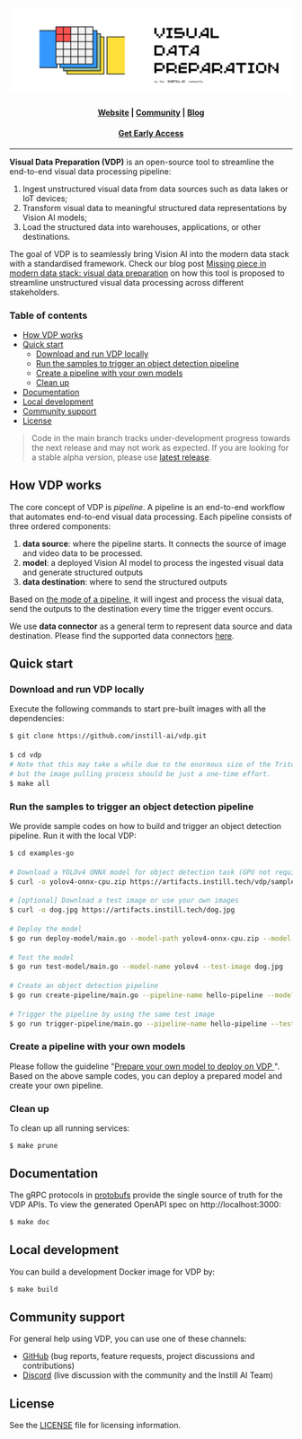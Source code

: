 <h1 align="center">
  <img src="https://raw.githubusercontent.com/instill-ai/.github/main/img/vdp.png" alt="Instill AI - Visual Data Preparation Made for All" />
</h1>

<h4 align="center">
    <a href="https://www.instill.tech/?utm_source=github&utm_medium=banner&utm_campaign=vdp_readme">Website</a> |
    <a href="https://discord.gg/sevxWsqpGh">Community</a> |
    <a href="https://blog.instill.tech/?utm_source=github&utm_medium=banner&utm_campaign=vdp_readme">Blog</a>
</h4>

<h4 align="center">
    <p>
        <a href="https://www.instill.tech/get-access/?utm_source=github&utm_medium=banner&utm_campaign=vdp_readme"><strong>Get Early Access</strong></a>
    <p>
</h4>

---

**Visual Data Preparation (VDP)** is an open-source tool to streamline the end-to-end visual data processing pipeline:

1. Ingest unstructured visual data from data sources such as data lakes or IoT devices;
2. Transform visual data to meaningful structured data representations by Vision AI models;
3. Load the structured data into warehouses, applications, or other destinations.

The goal of VDP is to seamlessly bring Vision AI into the modern data stack with a standardised framework. Check our blog post [Missing piece in modern data stack: visual data preparation](https://blog.instill.tech/visual-data-preparation/?utm_source=github&utm_medium=banner&utm_campaign=vdp_readme) on how this tool is proposed to streamline unstructured visual data processing across different stakeholders.

### Table of contents <!-- omit in toc -->
- [How VDP works](#how-vdp-works)
- [Quick start](#quick-start)
  - [Download and run VDP locally](#download-and-run-vdp-locally)
  - [Run the samples to trigger an object detection pipeline](#run-the-samples-to-trigger-an-object-detection-pipeline)
  - [Create a pipeline with your own models](#create-a-pipeline-with-your-own-models)
  - [Clean up](#clean-up)
- [Documentation](#documentation)
- [Local development](#local-development)
- [Community support](#community-support)
- [License](#license)

> Code in the main branch tracks under-development progress towards the next release and may not work as expected. If you are looking for a stable alpha version, please use [latest release](https://github.com/instill-ai/vdp/releases).

## How VDP works

The core concept of VDP is _pipeline_. A pipeline is an end-to-end workflow that automates end-to-end visual data processing. Each pipeline consists of three ordered components:
1. **data source**: where the pipeline starts. It connects the source of image and video data to be processed.
2. **model**: a deployed Vision AI model to process the ingested visual data and generate structured outputs
3. **data destination**: where to send the structured outputs

Based on [the mode of a pipeline](docs/pipeline-mode.md), it will ingest and process the visual data, send the outputs to the destination every time the trigger event occurs.

We use **data connector** as a general term to represent data source and data destination. Please find the supported data connectors [here](docs/connector.md).

## Quick start

### Download and run VDP locally

Execute the following commands to start pre-built images with all the dependencies:

```bash
$ git clone https://github.com/instill-ai/vdp.git

$ cd vdp
# Note that this may take a while due to the enormous size of the Triton server image,
# but the image pulling process should be just a one-time effort.
$ make all
```

### Run the samples to trigger an object detection pipeline
We provide sample codes on how to build and trigger an object detection pipeline. Run it with the local VDP:

```bash
$ cd examples-go

# Download a YOLOv4 ONNX model for object detection task (GPU not required)
$ curl -o yolov4-onnx-cpu.zip https://artifacts.instill.tech/vdp/sample-models/yolov4-onnx-cpu.zip

# [optional] Download a test image or use your own images
$ curl -o dog.jpg https://artifacts.instill.tech/dog.jpg

# Deploy the model
$ go run deploy-model/main.go --model-path yolov4-onnx-cpu.zip --model-name yolov4

# Test the model
$ go run test-model/main.go --model-name yolov4 --test-image dog.jpg

# Create an object detection pipeline
$ go run create-pipeline/main.go --pipeline-name hello-pipeline --model-name yolov4

# Trigger the pipeline by using the same test image
$ go run trigger-pipeline/main.go --pipeline-name hello-pipeline --test-image dog.jpg
```

### Create a pipeline with your own models
Please follow the guideline "[Prepare your own model to deploy on VDP
](docs/model.md#prepare-your-own-model-to-deploy-on-vdp)". Based on the above sample codes, you can deploy a prepared model and create your own pipeline.

### Clean up
To clean up all running services:
```
$ make prune
```

## Documentation

The gRPC protocols in [protobufs](https://github.com/instill-ai/protobufs) provide the single source of truth for the VDP APIs. To view the generated OpenAPI spec on http://localhost:3000:
```bash
$ make doc
```

## Local development

You can build a development Docker image for VDP by:
```bash
$ make build
```

## Community support

For general help using VDP, you can use one of these channels:

- [GitHub](https://github.com/instill-ai/vdp) (bug reports, feature requests, project discussions and contributions)
- [Discord](https://discord.gg/sevxWsqpGh) (live discussion with the community and the Instill AI Team)

## License

See the [LICENSE](./LICENSE) file for licensing information.
